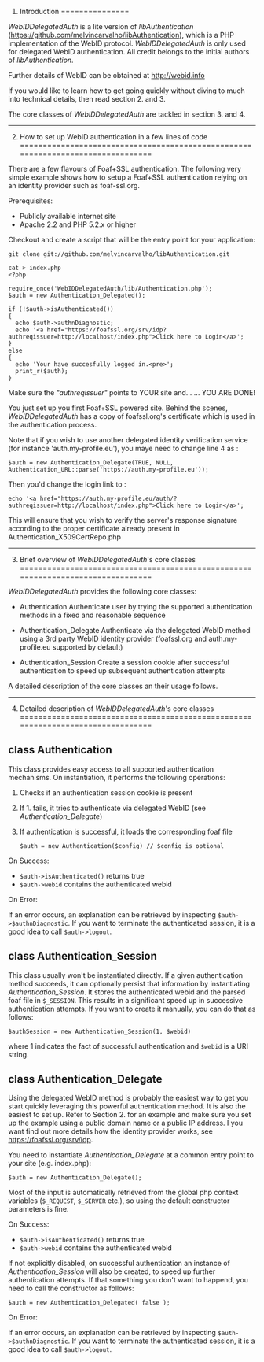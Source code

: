 1. Introduction
===============

_WebIDDelegatedAuth_ is a lite version of _libAuthentication_ (<https://github.com/melvincarvalho/libAuthentication>), 
which is a PHP implementation of the WebID protocol. _WebIDDelegatedAuth_ is only 
used for delegated WebID authentication. All credit belongs to the initial authors 
of _libAuthentication_.

Further details of WebID can be obtained at <http://webid.info>

If you would like to learn how to get going quickly without diving to much into
technical details, then read section 2. and 3.

The core classes of _WebIDDelegatedAuth_ are tackled in section 3. and 4.

--------------------------------------------------------------------------------

2. How to set up WebID authentication in a few lines of code
================================================================================

There are a few flavours of Foaf+SSL authentication. The following very simple
example shows how to setup a Foaf+SSL authentication relying on an identity 
provider such as foaf-ssl.org.

Prerequisites:

  *   Publicly available internet site
  *   Apache 2.2 and PHP 5.2.x or higher

Checkout and create a script that will be the entry point for your application:

    git clone git://github.com/melvincarvalho/libAuthentication.git

    cat > index.php
    <?php

    require_once('WebIDDelegatedAuth/lib/Authentication.php');
    $auth = new Authentication_Delegated();

    if (!$auth->isAuthenticated()) 
    { 
      echo $auth->authnDiagnostic;
      echo '<a href="https://foafssl.org/srv/idp?authreqissuer=http://localhost/index.php">Click here to Login</a>';
    } 
    else 
    { 
      echo 'Your have succesfully logged in.<pre>';
      print_r($auth);
    } 

Make sure the _"authreqissuer"_ points to YOUR site and...
... YOU ARE DONE!

You just set up you first Foaf+SSL powered site. Behind the scenes,
_WebIDDelegatedAuth_ has a copy of foafssl.org's certificate which is used
in the authentication process.


Note that if you wish to use another delegated identity verification
service (for instance 'auth.my-profile.eu'), you maye need to change line 4 as :

    $auth = new Authentication_Delegate(TRUE, NULL, Authentication_URL::parse('https://auth.my-profile.eu'));

Then you'd change the login link to : 

    echo '<a href="https://auth.my-profile.eu/auth/?authreqissuer=http://localhost/index.php">Click here to Login</a>';

This will ensure that you wish to verify the server's response
signature according to the proper certificate already present in Authentication_X509CertRepo.php

--------------------------------------------------------------------------------

3. Brief overview of _WebIDDelegatedAuth_'s core classes
================================================================================

_WebIDDelegatedAuth_ provides the following core classes:

*   Authentication
    Authenticate user by trying the supported authentication methods in a fixed 
    and reasonable sequence

*   Authentication_Delegate
    Authenticate via the delegated WebID method using a 3rd party WebID 
    identity provider (foafssl.org and auth.my-profile.eu supported by default)

*   Authentication_Session
    Create a session cookie after successful authentication to speed up 
    subsequent authentication attempts

A detailed description of the core classes an their usage follows.

--------------------------------------------------------------------------------

4. Detailed description of _WebIDDelegatedAuth_'s core classes
================================================================================

class Authentication
--------------------------------------------------------------------------------
This class provides easy access to all supported authentication mechanisms. 
On instantiation, it performs the following operations:

1.  Checks if an authentication session cookie is present
2.  If 1. fails, it tries to authenticate via delegated WebID (see _Authentication\_Delegate_)
3.  If authentication is successful, it loads the corresponding foaf file

        $auth = new Authentication($config) // $config is optional 

On Success:

-   `$auth->isAuthenticated()` returns true
-   `$auth->webid` contains the authenticated webid

On Error:

If an error occurs, an explanation can be retrieved by inspecting
`$auth->$authnDiagnostic`.
If you want to terminate the authenticated session, it is a good idea to call
`$auth->logout`.

class Authentication_Session
--------------------------------------------------------------------------------

This class usually won't be instantiated directly. If a given authentication 
method succeeds, it can optionally persist that information by instantiating 
_Authentication\_Session_. It stores the authenticated webid and the parsed foaf
file in `$_SESSION`. This results in a significant speed up in successive 
authentication attempts. If you want to create it manually, you can do that as follows:

    $authSession = new Authentication_Session(1, $webid)

where 1 indicates the fact of successful authentication and `$webid` is a URI string.

class Authentication_Delegate
--------------------------------------------------------------------------------

Using the delegated WebID method is probably the easiest way to get you start 
quickly leveraging this powerful authentication method. It is also the easiest 
to set up. Refer to Section 2. for an example and make sure you set up the example 
using a public domain name or a public IP address. I you want find out more details 
how the identity provider works, see <https://foafssl.org/srv/idp>.

You need to instantiate _Authentication\_Delegate_ at a common entry point 
to your site (e.g. index.php):

    $auth = new Authentication_Delegate();

Most of the input is automatically retrieved from the global php context variables 
(`$_REQUEST`, `$_SERVER` etc.), so using the default constructor parameters is fine. 

On Success:

-   `$auth->isAuthenticated()` returns true
-   `$auth->webid` contains the authenticated webid

If not explicitly disabled, on successful authentication an instance of 
_Authentication\_Session_ will also be created, to speed up further authentication 
attempts. If that something you don't want to happend, you need to call the constructor 
as follows:

    $auth = new Authentication_Delegated( false );

On Error:

If an error occurs, an explanation can be retrieved by inspecting `$auth->$authnDiagnostic`.
If you want to terminate the authenticated session, it is a good idea to call `$auth->logout`.

